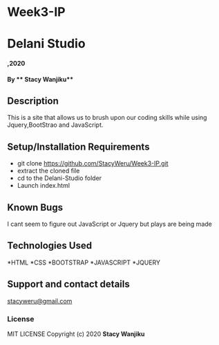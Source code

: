 # Week3-IP
# Delani Studio
#### ,2020
#### By ** Stacy Wanjiku**
## Description
This is a site that allows us to brush upon our coding skills while using Jquery,BootStrao and JavaScript.
## Setup/Installation Requirements
* git clone https://github.com/StacyWeru/Week3-IP.git
* extract the cloned file
* cd to the Delani-Studio folder
* Launch index.html

## Known Bugs
I cant seem to figure out JavaScript or Jquery but plays are being made
## Technologies Used
*HTML
*CSS
*BOOTSTRAP
*JAVASCRIPT
*JQUERY
## Support and contact details
stacyweru@gmail.com
### License
MIT LICENSE
Copyright (c) 2020 **Stacy Wanjiku**
